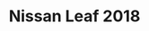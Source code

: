 ---
title: Nissan Leaf 2018
car_manufacturer: Nissan
car_name: Leaf
car_name_subtext: 2018
car_release_year: 2018
car_added_to_tbdp: 
car_last_change_date:
battery_size_available_kwh: 
battery_size_rated_kwh: 40
battery_size_vsource: 
weight_total: 
weight_front_axle: 
weight_rear_axle: 
weight_vsource: 
winter_consumption_90kmh_wh-km: 178
winter_consumption_90kmh_wh-mi: 286
winter_consumption_120kmh_wh-km: 
winter_consumption_120kmh_wh-mi: 
winter_consumption_vsource: https://www.youtube.com/watch?v=sQansDFt-GM
summer_consumption_90kmh_wh-km: 137
summer_consumption_90kmh_wh-mi: 221
summer_consumption_120kmh_wh-km: 
summer_consumption_120kmh_wh-mi: 
summer_consumption_vsource: https://www.youtube.com/watch?v=SjYYZLPu3Zg
winter_range_90kmh_km: 200
winter_range_120kmh_km: 
winter_range_vsource: https://www.youtube.com/watch?v=sQansDFt-GM
summer_range_90kmh_km: 245
summer_range_120kmh_km: 
summer_range_vsource: https://www.youtube.com/watch?v=SjYYZLPu3Zg
bananaboxes_trunk: 7
bananaboxes_folded_seats: 21
bananaboxes_vsource: https://www.youtube.com/watch?v=I8kLW4CXx6Y
car_general_review_vsource: https://www.youtube-nocookie.com/embed/_uDU6Xxnv4o
car_noise_80_kmh_db: 64.9
car_noise_100_kmh_db: 66.7
car_noise_120_kmh_db: 69.0
car_noise_vsource: https://www.youtube.com/watch?v=mMxhab0OK5A
---